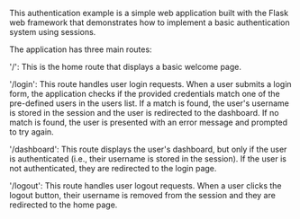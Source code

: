 This authentication example is a simple web application built with the Flask web framework that demonstrates how to implement a basic authentication system using sessions.

The application has three main routes:

'/': This is the home route that displays a basic welcome page.

'/login': This route handles user login requests. When a user submits a login form, the application checks if the provided credentials match one of the pre-defined users in the users list. If a match is found, the user's username is stored in the session and the user is redirected to the dashboard. If no match is found, the user is presented with an error message and prompted to try again.

'/dashboard': This route displays the user's dashboard, but only if the user is authenticated (i.e., their username is stored in the session). If the user is not authenticated, they are redirected to the login page.

'/logout': This route handles user logout requests. When a user clicks the logout button, their username is removed from the session and they are redirected to the home page.
